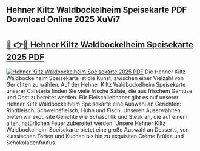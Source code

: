 ## Hehner Kiltz Waldbockelheim Speisekarte PDF Download Online 2025 XuVi7

# <h2><a href="http://gcblzof.nevu.top/?p=Hehner+Kiltz+Waldbockelheim+Speisekarte">🔗 👉🔴 Hehner Kiltz Waldbockelheim Speisekarte 2025 PDF</a></h2>

[![Hehner Kiltz Waldbockelheim Speisekarte 2025 PDF](https://i.imgur.com/dBaPXMq.png)](http://gcblzof.nevu.top/?p=Hehner+Kiltz+Waldbockelheim+Speisekarte)
Die Hehner Kiltz Waldbockelheim Speisekarte ist die Kunst, zwischen einer Vielzahl von Gerichten zu wählen. Auf der Hehner Kiltz Waldbockelheim Speisekarte unserer Cafeteria finden Sie viele frische Salate, die aus frischem Gemüse und Obst zubereitet werden. Für Fleischliebhaber gibt es auf unserer Hehner Kiltz Waldbockelheim Speisekarte eine Auswahl an Gerichten: Rindfleisch, Schweinefleisch, Huhn und Fisch. Unseren Auserwählten bieten wir exquisite Gerichte wie Schaschlik und Steak an, die auf einem alten, natürlichen Feuer zubereitet werden. Unsere Hehner Kiltz Waldbockelheim Speisekarte bietet eine große Auswahl an Desserts, von klassischen Torten und Kuchen bis hin zu exquisiten Crème Brûlée und Schokoladenfuufus.
